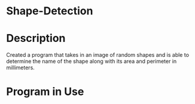 # Shape-Detection

# Description
Created a program that takes in an image of random shapes and is able to determine the name of the shape along with its area and perimeter in millimeters.

# Program in Use
